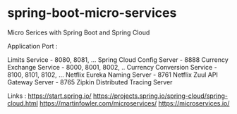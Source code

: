 # spring-boot-micro-services

Micro Serices with Spring Boot and Spring Cloud

Application	Port :

Limits Service	- 8080, 8081, ...
Spring Cloud Config Server	- 8888
Currency Exchange Service	- 8000, 8001, 8002, ..
Currency Conversion Service	- 8100, 8101, 8102, ...
Netflix Eureka Naming Server	- 8761
Netflix Zuul API Gateway Server	- 8765
Zipkin Distributed Tracing Server


Links : 
https://start.spring.io/
https://projects.spring.io/spring-cloud/spring-cloud.html
https://martinfowler.com/microservices/
https://microservices.io/


